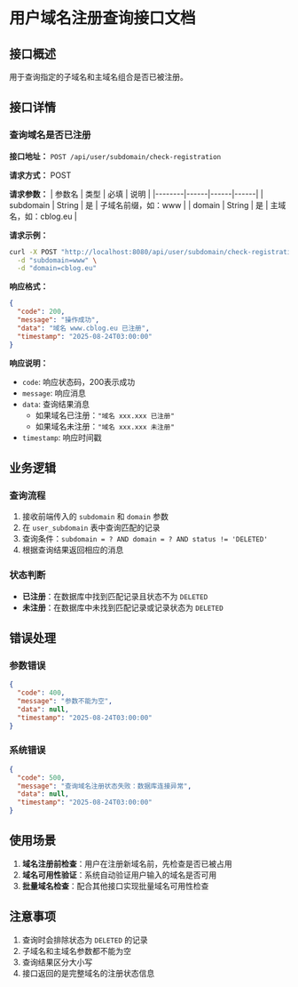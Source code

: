 # 用户域名注册查询接口文档

## 接口概述
用于查询指定的子域名和主域名组合是否已被注册。

## 接口详情

### 查询域名是否已注册

**接口地址：** `POST /api/user/subdomain/check-registration`

**请求方式：** POST

**请求参数：**
| 参数名 | 类型 | 必填 | 说明 |
|--------|------|------|------|
| subdomain | String | 是 | 子域名前缀，如：www |
| domain | String | 是 | 主域名，如：cblog.eu |

**请求示例：**
```bash
curl -X POST "http://localhost:8080/api/user/subdomain/check-registration" \
  -d "subdomain=www" \
  -d "domain=cblog.eu"
```

**响应格式：**
```json
{
  "code": 200,
  "message": "操作成功",
  "data": "域名 www.cblog.eu 已注册",
  "timestamp": "2025-08-24T03:00:00"
}
```

**响应说明：**
- `code`: 响应状态码，200表示成功
- `message`: 响应消息
- `data`: 查询结果消息
  - 如果域名已注册：`"域名 xxx.xxx 已注册"`
  - 如果域名未注册：`"域名 xxx.xxx 未注册"`
- `timestamp`: 响应时间戳

## 业务逻辑

### 查询流程
1. 接收前端传入的 `subdomain` 和 `domain` 参数
2. 在 `user_subdomain` 表中查询匹配的记录
3. 查询条件：`subdomain = ? AND domain = ? AND status != 'DELETED'`
4. 根据查询结果返回相应的消息

### 状态判断
- **已注册**：在数据库中找到匹配记录且状态不为 `DELETED`
- **未注册**：在数据库中未找到匹配记录或记录状态为 `DELETED`

## 错误处理

### 参数错误
```json
{
  "code": 400,
  "message": "参数不能为空",
  "data": null,
  "timestamp": "2025-08-24T03:00:00"
}
```

### 系统错误
```json
{
  "code": 500,
  "message": "查询域名注册状态失败：数据库连接异常",
  "data": null,
  "timestamp": "2025-08-24T03:00:00"
}
```

## 使用场景

1. **域名注册前检查**：用户在注册新域名前，先检查是否已被占用
2. **域名可用性验证**：系统自动验证用户输入的域名是否可用
3. **批量域名检查**：配合其他接口实现批量域名可用性检查

## 注意事项

1. 查询时会排除状态为 `DELETED` 的记录
2. 子域名和主域名参数都不能为空
3. 查询结果区分大小写
4. 接口返回的是完整域名的注册状态信息

